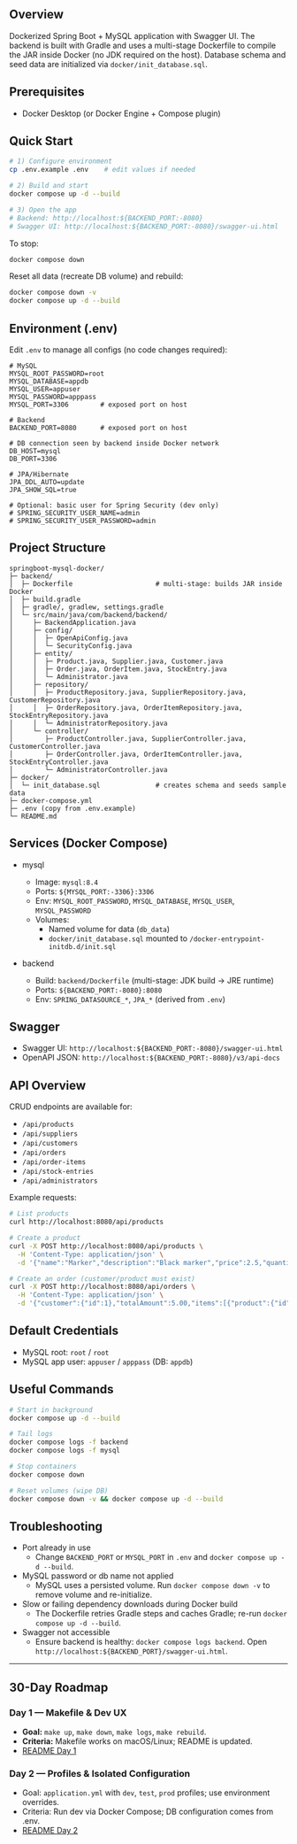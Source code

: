 ## Overview

Dockerized Spring Boot + MySQL application with Swagger UI. The backend is built with Gradle and uses a multi-stage Dockerfile to compile the JAR inside Docker (no JDK required on the host). Database schema and seed data are initialized via `docker/init_database.sql`.

## Prerequisites
- Docker Desktop (or Docker Engine + Compose plugin)

## Quick Start
```bash
# 1) Configure environment
cp .env.example .env    # edit values if needed

# 2) Build and start
docker compose up -d --build

# 3) Open the app
# Backend: http://localhost:${BACKEND_PORT:-8080}
# Swagger UI: http://localhost:${BACKEND_PORT:-8080}/swagger-ui.html
```

To stop:
```bash
docker compose down
```

Reset all data (recreate DB volume) and rebuild:
```bash
docker compose down -v
docker compose up -d --build
```

## Environment (.env)
Edit `.env` to manage all configs (no code changes required):
```env
# MySQL
MYSQL_ROOT_PASSWORD=root
MYSQL_DATABASE=appdb
MYSQL_USER=appuser
MYSQL_PASSWORD=apppass
MYSQL_PORT=3306        # exposed port on host

# Backend
BACKEND_PORT=8080      # exposed port on host

# DB connection seen by backend inside Docker network
DB_HOST=mysql
DB_PORT=3306

# JPA/Hibernate
JPA_DDL_AUTO=update
JPA_SHOW_SQL=true

# Optional: basic user for Spring Security (dev only)
# SPRING_SECURITY_USER_NAME=admin
# SPRING_SECURITY_USER_PASSWORD=admin
```

## Project Structure
```
springboot-mysql-docker/
├─ backend/
│  ├─ Dockerfile                     # multi-stage: builds JAR inside Docker
│  ├─ build.gradle
│  ├─ gradle/, gradlew, settings.gradle
│  └─ src/main/java/com/backend/backend/
│     ├─ BackendApplication.java
│     ├─ config/
│     │  ├─ OpenApiConfig.java
│     │  └─ SecurityConfig.java
│     ├─ entity/
│     │  ├─ Product.java, Supplier.java, Customer.java
│     │  ├─ Order.java, OrderItem.java, StockEntry.java
│     │  └─ Administrator.java
│     ├─ repository/
│     │  ├─ ProductRepository.java, SupplierRepository.java, CustomerRepository.java
│     │  ├─ OrderRepository.java, OrderItemRepository.java, StockEntryRepository.java
│     │  └─ AdministratorRepository.java
│     └─ controller/
│        ├─ ProductController.java, SupplierController.java, CustomerController.java
│        ├─ OrderController.java, OrderItemController.java, StockEntryController.java
│        └─ AdministratorController.java
├─ docker/
│  └─ init_database.sql              # creates schema and seeds sample data
├─ docker-compose.yml
├─ .env (copy from .env.example)
└─ README.md
```

## Services (Docker Compose)
- mysql
  - Image: `mysql:8.4`
  - Ports: `${MYSQL_PORT:-3306}:3306`
  - Env: `MYSQL_ROOT_PASSWORD`, `MYSQL_DATABASE`, `MYSQL_USER`, `MYSQL_PASSWORD`
  - Volumes:
    - Named volume for data (`db_data`)
    - `docker/init_database.sql` mounted to `/docker-entrypoint-initdb.d/init.sql`

- backend
  - Build: `backend/Dockerfile` (multi-stage: JDK build -> JRE runtime)
  - Ports: `${BACKEND_PORT:-8080}:8080`
  - Env: `SPRING_DATASOURCE_*`, `JPA_*` (derived from `.env`)

## Swagger
- Swagger UI: `http://localhost:${BACKEND_PORT:-8080}/swagger-ui.html`
- OpenAPI JSON: `http://localhost:${BACKEND_PORT:-8080}/v3/api-docs`

## API Overview
CRUD endpoints are available for:
- `/api/products`
- `/api/suppliers`
- `/api/customers`
- `/api/orders`
- `/api/order-items`
- `/api/stock-entries`
- `/api/administrators`

Example requests:
```bash
# List products
curl http://localhost:8080/api/products

# Create a product
curl -X POST http://localhost:8080/api/products \
  -H 'Content-Type: application/json' \
  -d '{"name":"Marker","description":"Black marker","price":2.5,"quantityInStock":50}'

# Create an order (customer/product must exist)
curl -X POST http://localhost:8080/api/orders \
  -H 'Content-Type: application/json' \
  -d '{"customer":{"id":1},"totalAmount":5.00,"items":[{"product":{"id":1},"quantity":2,"price":2.50}]}'
```

## Default Credentials
- MySQL root: `root` / `root`
- MySQL app user: `appuser` / `apppass` (DB: `appdb`)

## Useful Commands
```bash
# Start in background
docker compose up -d --build

# Tail logs
docker compose logs -f backend
docker compose logs -f mysql

# Stop containers
docker compose down

# Reset volumes (wipe DB)
docker compose down -v && docker compose up -d --build
```

## Troubleshooting
- Port already in use
  - Change `BACKEND_PORT` or `MYSQL_PORT` in `.env` and `docker compose up -d --build`.
- MySQL password or db name not applied
  - MySQL uses a persisted volume. Run `docker compose down -v` to remove volume and re-initialize.
- Slow or failing dependency downloads during Docker build
  - The Dockerfile retries Gradle steps and caches Gradle; re-run `docker compose up -d --build`.
- Swagger not accessible
  - Ensure backend is healthy: `docker compose logs backend`. Open `http://localhost:${BACKEND_PORT}/swagger-ui.html`.




-----

## 30-Day Roadmap 

### Day 1 — Makefile & Dev UX
  * **Goal:** `make up`, `make down`, `make logs`, `make rebuild`.
  * **Criteria:** Makefile works on macOS/Linux; README is updated.
  * [README Day 1](docs/README_day1.md)

### Day 2 — Profiles & Isolated Configuration
  * Goal: `application.yml` with `dev`, `test`, `prod` profiles; use environment overrides.
  * Criteria: Run dev via Docker Compose; DB configuration comes from .env.
  * [README Day 2](docs/README_day2.md)